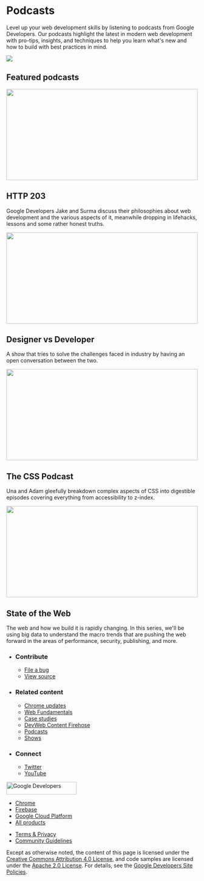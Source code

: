 





Podcasts
========

Level up your web development skills by listening to podcasts from Google Developers. Our podcasts highlight the latest in modern web development with pro-tips, insights, and techniques to help you learn what's new and how to build with best practices in mind.

<img src="/images/headers/about.svg" class="w-masthead-about__image" />

Featured podcasts
-----------------

<a href="https://http203.libsyn.com/" class="gc-analytics-event w-card"></a>

<img src="/images/podcasts/http203.jpg" class="w-path-card__cover-image w-path-card__cover-image--fill" style="width:100.0%" height="240" />

HTTP 203
--------

Google Developers Jake and Surma discuss their philosophies about web development and the various aspects of it, meanwhile dropping in lifehacks, lessons and some rather honest truths.

<a href="https://anchor.fm/mustafa-kurtuldu" class="gc-analytics-event w-card"></a>

<img src="/images/podcasts/designer-vs-developer.jpg" class="w-path-card__cover-image w-path-card__cover-image--fill" style="width:100.0%" height="240" />

Designer vs Developer
---------------------

A show that tries to solve the challenges faced in industry by having an open conversation between the two.

<a href="https://pod.link/thecsspodcast" class="gc-analytics-event w-card"></a>

<img src="/images/podcasts/css-podcast.jpg" class="w-path-card__cover-image w-path-card__cover-image--fill" style="width:100.0%" height="240" />

The CSS Podcast
---------------

Una and Adam gleefully breakdown complex aspects of CSS into digestible episodes covering everything from accessibility to z-index.

<a href="http://thestateoftheweb.googledevelopers.libsynpro.com/" class="gc-analytics-event w-card"></a>

<img src="/images/podcasts/state-of-the-web.jpg" class="w-path-card__cover-image w-path-card__cover-image--fill" style="width:100.0%" height="240" />

State of the Web
----------------

The web and how we build it is rapidly changing. In this series, we'll be using big data to understand the macro trends that are pushing the web forward in the areas of performance, security, publishing, and more.

-   ### Contribute

    -   <a href="https://github.com/GoogleChrome/web.dev/issues/new?assignees=&amp;labels=bug&amp;template=bug_report.md&amp;title=" class="w-footer__linkbox-link">File a bug</a>
    -   <a href="https://github.com/googlechrome/web.dev" class="w-footer__linkbox-link">View source</a>

-   ### Related content

    -   <a href="https://blog.chromium.org/" class="w-footer__linkbox-link">Chrome updates</a>
    -   <a href="https://developers.google.com/web/" class="w-footer__linkbox-link">Web Fundamentals</a>
    -   <a href="https://developers.google.com/web/showcase/" class="w-footer__linkbox-link">Case studies</a>
    -   <a href="https://devwebfeed.appspot.com/" class="w-footer__linkbox-link">DevWeb Content Firehose</a>
    -   <a href="/podcasts/" class="w-footer__linkbox-link">Podcasts</a>
    -   <a href="/shows/" class="w-footer__linkbox-link">Shows</a>

-   ### Connect

    -   <a href="https://www.twitter.com/ChromiumDev" class="w-footer__linkbox-link">Twitter</a>
    -   <a href="https://www.youtube.com/user/ChromeDevelopers" class="w-footer__linkbox-link">YouTube</a>

<a href="https://developers.google.com/" class="w-footer__utility-logo-link"><img src="/images/lockup-color.png" alt="Google Developers" class="w-footer__utility-logo" width="185" height="33" /></a>

-   <a href="https://developer.chrome.com/" class="w-footer__utility-link">Chrome</a>
-   <a href="https://firebase.google.com/" class="w-footer__utility-link">Firebase</a>
-   <a href="https://cloud.google.com/" class="w-footer__utility-link">Google Cloud Platform</a>
-   <a href="https://developers.google.com/products" class="w-footer__utility-link">All products</a>

<!-- -->

-   <a href="https://policies.google.com/" class="w-footer__utility-link">Terms &amp; Privacy</a>
-   <a href="/community-guidelines/" class="w-footer__utility-link">Community Guidelines</a>

Except as otherwise noted, the content of this page is licensed under the [Creative Commons Attribution 4.0 License](https://creativecommons.org/licenses/by/4.0/), and code samples are licensed under the [Apache 2.0 License](https://www.apache.org/licenses/LICENSE-2.0). For details, see the [Google Developers Site Policies](https://developers.google.com/terms/site-policies).
